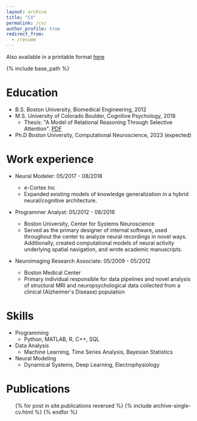 ```yaml
---
layout: archive
title: "CV"
permalink: /cv/
author_profile: true
redirect_from:
  - /resume
---
```


Also available in a printable format <a href="https://docs.google.com/document/d/1OnGgiZtkER7g7W0SIQI-7JsdXzALrXUvEbgKMRggyuQ/" target="_blank">here</a>

{% include base_path %}

Education
======
* B.S. Boston University, Biomedical Engineering, 2012
* M.S. University of Colorado Boulder, Cognitive Psychology, 2018
  * Thesis: "A Model of Relational Reasoning Through Selective Attention". [PDF](https://www.researchgate.net/publication/328289450_A_Model_of_Relational_Reasoning_Through_Selective_Attention)
* Ph.D Boston University, Computational Neuroscience, 2023 (expected)

Work experience
======
* Neural Modeler: 05/2017 - 08/2018
  * e-Cortex Inc
  * Expanded existing models of knowledge generalization in a hybrid neural/cognitive architecture. 

* Programmer Analyst: 05/2012 - 08/2016
  * Boston University, Center for Systems Neuroscience
  * Served as the primary designer of internal software, used throughout the center to analyze neural recordings in novel ways. Additionally, created computational models of neural activity underlying spatial navigation, and wrote academic manuscripts.

* Neuroimaging Research Associate: 05/2009 - 05/2012
  * Boston Medical Center
  * Primary individual responsible for data pipelines and novel analysis of structural MRI and neuropsychological data collected from a clinical (Alzheimer's Disease) population
  
Skills
======
* Programming
  * Python, MATLAB, R, C++, SQL
* Data Analysis
  * Machine Learning, Time Series Analysis, Bayesian Statistics
* Neural Modeling
  * Dynamical Systems, Deep Learning, Electrophysiology

Publications
======
  <ol>{% for post in site.publications reversed %}
    {% include archive-single-cv.html %}
  {% endfor %}</ol>
  
<!---
Conference Talks & Publications
======
  <ul>{% for post in site.talks %}
    {% include archive-single-talk-cv.html %}
  {% endfor %}</ul>
  
Teaching
======
  <ul>{% for post in site.teaching reversed %}
    {% include archive-single-cv.html %}
  {% endfor %}</ul>
--->
